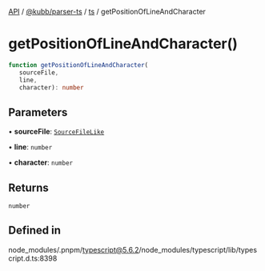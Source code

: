 [API](../../../../../packages.md) / [@kubb/parser-ts](../../../index.md) / [ts](../index.md) / getPositionOfLineAndCharacter

# getPositionOfLineAndCharacter()

```ts
function getPositionOfLineAndCharacter(
   sourceFile, 
   line, 
   character): number
```

## Parameters

• **sourceFile**: [`SourceFileLike`](../interfaces/SourceFileLike.md)

• **line**: `number`

• **character**: `number`

## Returns

`number`

## Defined in

node\_modules/.pnpm/typescript@5.6.2/node\_modules/typescript/lib/typescript.d.ts:8398
